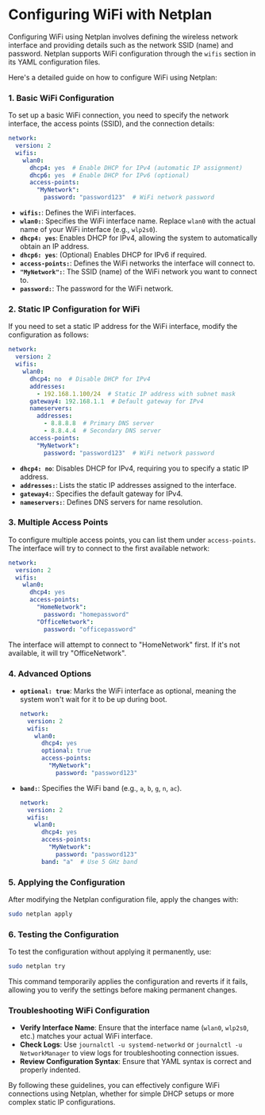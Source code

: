 # Configuring WiFi with Netplan

Configuring WiFi using Netplan involves defining the wireless network interface and providing details such as the network SSID (name) and password. Netplan supports WiFi configuration through the `wifis` section in its YAML configuration files.

Here's a detailed guide on how to configure WiFi using Netplan:

### 1. Basic WiFi Configuration

To set up a basic WiFi connection, you need to specify the network interface, the access points (SSID), and the connection details:

```yaml
network:
  version: 2
  wifis:
    wlan0:
      dhcp4: yes  # Enable DHCP for IPv4 (automatic IP assignment)
      dhcp6: yes  # Enable DHCP for IPv6 (optional)
      access-points:
        "MyNetwork":
          password: "password123"  # WiFi network password
```

- **`wifis:`**: Defines the WiFi interfaces.
- **`wlan0:`**: Specifies the WiFi interface name. Replace `wlan0` with the actual name of your WiFi interface (e.g., `wlp2s0`).
- **`dhcp4: yes`**: Enables DHCP for IPv4, allowing the system to automatically obtain an IP address.
- **`dhcp6: yes`**: (Optional) Enables DHCP for IPv6 if required.
- **`access-points:`**: Defines the WiFi networks the interface will connect to.
- **`"MyNetwork":`**: The SSID (name) of the WiFi network you want to connect to.
- **`password:`**: The password for the WiFi network.

### 2. Static IP Configuration for WiFi

If you need to set a static IP address for the WiFi interface, modify the configuration as follows:

```yaml
network:
  version: 2
  wifis:
    wlan0:
      dhcp4: no  # Disable DHCP for IPv4
      addresses:
        - 192.168.1.100/24  # Static IP address with subnet mask
      gateway4: 192.168.1.1  # Default gateway for IPv4
      nameservers:
        addresses:
          - 8.8.8.8  # Primary DNS server
          - 8.8.4.4  # Secondary DNS server
      access-points:
        "MyNetwork":
          password: "password123"  # WiFi network password
```

- **`dhcp4: no`**: Disables DHCP for IPv4, requiring you to specify a static IP address.
- **`addresses:`**: Lists the static IP addresses assigned to the interface.
- **`gateway4:`**: Specifies the default gateway for IPv4.
- **`nameservers:`**: Defines DNS servers for name resolution.

### 3. Multiple Access Points

To configure multiple access points, you can list them under `access-points`. The interface will try to connect to the first available network:

```yaml
network:
  version: 2
  wifis:
    wlan0:
      dhcp4: yes
      access-points:
        "HomeNetwork":
          password: "homepassword"
        "OfficeNetwork":
          password: "officepassword"
```

The interface will attempt to connect to "HomeNetwork" first. If it's not available, it will try "OfficeNetwork".

### 4. Advanced Options

- **`optional: true`**: Marks the WiFi interface as optional, meaning the system won't wait for it to be up during boot.

  ```yaml
  network:
    version: 2
    wifis:
      wlan0:
        dhcp4: yes
        optional: true
        access-points:
          "MyNetwork":
            password: "password123"
  ```

- **`band:`**: Specifies the WiFi band (e.g., `a`, `b`, `g`, `n`, `ac`).

  ```yaml
  network:
    version: 2
    wifis:
      wlan0:
        dhcp4: yes
        access-points:
          "MyNetwork":
            password: "password123"
        band: "a"  # Use 5 GHz band
  ```

### 5. Applying the Configuration

After modifying the Netplan configuration file, apply the changes with:

```bash
sudo netplan apply
```

### 6. Testing the Configuration

To test the configuration without applying it permanently, use:

```bash
sudo netplan try
```

This command temporarily applies the configuration and reverts if it fails, allowing you to verify the settings before making permanent changes.

### Troubleshooting WiFi Configuration

- **Verify Interface Name**: Ensure that the interface name (`wlan0`, `wlp2s0`, etc.) matches your actual WiFi interface.
- **Check Logs**: Use `journalctl -u systemd-networkd` or `journalctl -u NetworkManager` to view logs for troubleshooting connection issues.
- **Review Configuration Syntax**: Ensure that YAML syntax is correct and properly indented.

By following these guidelines, you can effectively configure WiFi connections using Netplan, whether for simple DHCP setups or more complex static IP configurations.

